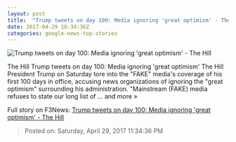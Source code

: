 ```yaml
---
layout: post
title:  "Trump tweets on day 100: Media ignoring 'great optimism' - The Hill"
date: 2017-04-29 18:34:36Z
categories: google-news-top-stories
---
```


![Trump tweets on day 100: Media ignoring 'great optimism' - The Hill](http://thehill.com/sites/default/files/article_images/trumpdonald1_041717getty.jpg)

The Hill Trump tweets on day 100: Media ignoring 'great optimism' The Hill President Trump on Saturday tore into the "FAKE" media's coverage of his first 100 days in office, accusing news organizations of ignoring the "great optimism" surrounding his administration. "Mainstream (FAKE) media refuses to state our long list of ... and more »


Full story on F3News: [Trump tweets on day 100: Media ignoring 'great optimism' - The Hill](http://www.f3nws.com/n/xCzTcB)

> Posted on: Saturday, April 29, 2017 11:34:36 PM
